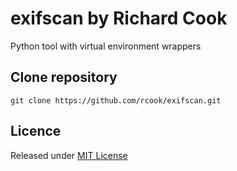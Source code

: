 # exifscan by Richard Cook

Python tool with virtual environment wrappers

## Clone repository

```
git clone https://github.com/rcook/exifscan.git
```

## Licence

Released under [MIT License][licence]

[licence]: LICENSE
